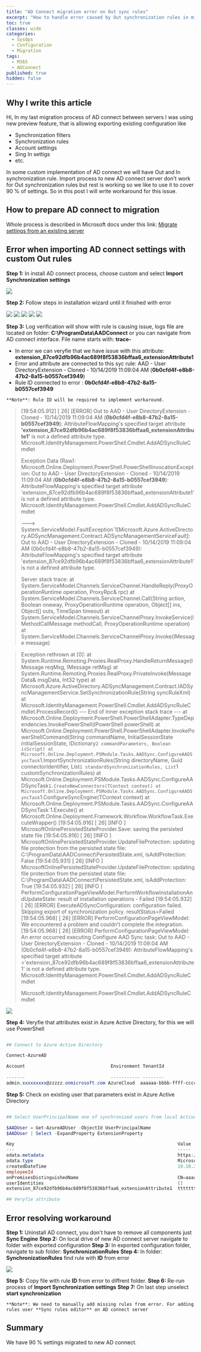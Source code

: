 ```yaml
---
title: "AD Connect migration error on Out sync rules"
excerpt: "How to handle error caused by Out synchronization rules in migration process, with attributes mapping: AttributeFlowMapping's specified target attribute 'extension_87ce92dfb96b4ac689f8fxxxxxxxxxx6_extensionAttribute1' is not a defined attribute type." 
toc: true
classes: wide
categories:
  - SysOps
  - Configuration
  - Migration
tags:
  - M365
  - ADConnect
published: true
hidden: false
---
```


## Why I write this article

Hi, In my last migration process of AD connect between servers I was using new preview feature, that is allowing exporting existing configuration like
* Synchronization filters
* Synchronization rules 
* Account settings
* Sing In settigs 
* etc.  

In some custom implementation of AD connect we will have Out and In synchronization rule. Import process to new AD connect server don't work for Out synchronization rules but rest is working so we like to use it to cover 90 % of settings. So in this post I will write workaround for this issue.

## How to prepare AD connect to migration 

Whole process is described in Microsoft docs under this link: 
[Migrate settings from an existing server](https://docs.microsoft.com/en-us/azure/active-directory/hybrid/how-to-connect-import-export-config#migrate-settings-from-an-existing-server)

## Error when importing AD connect settings with custom **Out** rules

**Step 1:** In install AD connect process, choose custom and select **Import Synchronization settings**

![](/assets/images/AdConnect/ADC-01.PNG)

**Step 2:** Follow steps in installation wizard until it finished with error

![](/assets/images/AdConnect/ADC-02.PNG)
![](/assets/images/AdConnect/ADC-03.PNG)
![](/assets/images/AdConnect/ADC-04.PNG)
![](/assets/images/AdConnect/ADC-05.PNG)
![](/assets/images/AdConnect/ADC-06.PNG)

**Step 3:** Log verification will show with rule is causing issue, logs file are located on folder: **C:\ProgramData\AADConnect** or you can navigate from AD connect interface. File name starts with:  **trace-**  

* In error we can veryfie that we have issue with this attribute: **extension_87ce92dfb96b4ac689f8f53836bffaa6_extensionAttribute1**
* Error and attribute are connected to this syc rule:  AAD - User DirectoryExtension - Cloned - 10/14/2019 11:09:04 AM (**0b0cfd4f-e8b8-47b2-8a15-b0557cef3949**)
* Rule ID connected to error :  **0b0cfd4f-e8b8-47b2-8a15-b0557cef3949**

`**Note**: Rule ID will be required to implement workaround.`


>
>
> [19:54:05.912] [ 26] [ERROR] Out to AAD - User DirectoryExtension - Cloned - 10/14/2019 11:09:04 AM (**0b0cfd4f-e8b8-47b2-8a15-b0557cef3949**): AttributeFlowMapping's specified target attribute **'extension_87ce92dfb96b4ac689f8f53836bffaa6_extensionAttribute1'** is not a defined attribute type.
> Microsoft.IdentityManagement.PowerShell.Cmdlet.AddADSyncRuleCmdlet
> 
> 
> Exception Data (Raw): Microsoft.Online.Deployment.PowerShell.PowerShellInvocationException: Out to AAD - User DirectoryExtension - Cloned - 10/14/2019 11:09:04 AM (**0b0cfd4f-e8b8-47b2-8a15-b0557cef3949**): AttributeFlowMapping's specified target attribute 'extension_87ce92dfb96b4ac689f8f53836bffaa6_extensionAttribute1' is not a defined attribute type.
> Microsoft.IdentityManagement.PowerShell.Cmdlet.AddADSyncRuleCmdlet
>
> ---> System.ServiceModel.FaultException`1[Microsoft.Azure.ActiveDirectory.ADSyncManagement.Contract.ADSyncManagementServiceFault]: Out to AAD - User DirectoryExtension - Cloned - 10/14/2019 11:09:04 AM (0b0cfd4f-e8b8-47b2-8a15-b0557cef3949): AttributeFlowMapping's specified target attribute 'extension_87ce92dfb96b4ac689f8f53836bffaa6_extensionAttribute1' is not a defined attribute type.
> 
> Server stack trace: 
>   at System.ServiceModel.Channels.ServiceChannel.HandleReply(ProxyOperationRuntime operation, ProxyRpc& rpc)
>   at System.ServiceModel.Channels.ServiceChannel.Call(String action, Boolean oneway, ProxyOperationRuntime operation, Object[] ins, Object[] outs, TimeSpan timeout)
>   at System.ServiceModel.Channels.ServiceChannelProxy.InvokeService(IMethodCallMessage methodCall, ProxyOperationRuntime operation)
>   at System.ServiceModel.Channels.ServiceChannelProxy.Invoke(IMessage message)

> Exception rethrown at [0]: 
>   at System.Runtime.Remoting.Proxies.RealProxy.HandleReturnMessage(IMessage reqMsg, IMessage retMsg)
>   at System.Runtime.Remoting.Proxies.RealProxy.PrivateInvoke(MessageData& msgData, Int32 type)
>   at Microsoft.Azure.ActiveDirectory.ADSyncManagement.Contract.IADSyncManagementService.SetSynchronizationRule(String syncRuleXml)
>   at Microsoft.IdentityManagement.PowerShell.Cmdlet.AddADSyncRuleCmdlet.ProcessRecord()
>   --- End of inner exception stack trace ---
>   at Microsoft.Online.Deployment.PowerShell.PowerShellAdapter.TypeDependencies.InvokePowerShell(IPowerShell powerShell)
>  at Microsoft.Online.Deployment.PowerShell.PowerShellAdapter.InvokePowerShellCommand(String commandName, InitialSessionState initialSessionState, IDictionary`2 commandParameters, Boolean isScript)
>   at Microsoft.Online.Deployment.PSModule.Tasks.AADSync.ConfigureAADSyncTask`1.ImportSynchronizationRules(String directoryName, Guid connectorIdentifier, List`1 standardSynchronizationRules, List`1 customSynchronizationRules)
>   at Microsoft.Online.Deployment.PSModule.Tasks.AADSync.ConfigureAADSyncTask`1.CreateNewConnectors(TContext context)
>   at Microsoft.Online.Deployment.PSModule.Tasks.AADSync.ConfigureAADSyncTask`1.ConfigureSyncEngine(TContext context)
>   at Microsoft.Online.Deployment.PSModule.Tasks.AADSync.ConfigureAADSyncTask`1.Execute()
>   at Microsoft.Online.Deployment.Framework.Workflow.WorkflowTask.ExecuteWrapper()
>[19:54:05.916] [ 26] [INFO ] MicrosoftOnlinePersistedStateProvider.Save: saving the persisted state file
>[19:54:05.916] [ 26] [INFO ] MicrosoftOnlinePersistedStateProvider.UpdateFileProtection: updating file protection from the persisted state file: C:\ProgramData\AADConnect\PersistedState.xml, isAddProtection: False
>[19:54:05.931] [ 26] [INFO ] MicrosoftOnlinePersistedStateProvider.UpdateFileProtection: updating file protection from the persisted state file: C:\ProgramData\AADConnect\PersistedState.xml, isAddProtection: True
>[19:54:05.932] [ 26] [INFO ] PerformConfigurationPageViewModel.PerformWorkflowInstallationAndUpdateState: result of installation operations - Failed
>[19:54:05.932] [ 26] [ERROR] ExecuteADSyncConfiguration: configuration failed.  Skipping export of synchronization policy.  resultStatus=Failed
>[19:54:05.968] [ 26] [ERROR] PerformConfigurationPageViewModel: We encountered a problem and couldn’t complete the integration.
>[19:54:05.968] [ 26] [ERROR] PerformConfigurationPageViewModel: An error occurred executing Configure AAD Sync task: Out to AAD - User DirectoryExtension - Cloned - 10/14/2019 11:09:04 AM (0b0cfd4f-e8b8-47b2-8a15-b0557cef3949): AttributeFlowMapping's specified target attribute >'extension_87ce92dfb96b4ac689f8f53836bffaa6_extensionAttribute1' is not a defined attribute type.
> Microsoft.IdentityManagement.PowerShell.Cmdlet.AddADSyncRuleCmdlet
>
>
>Microsoft.IdentityManagement.PowerShell.Cmdlet.AddADSyncRuleCmdlet
>


![](/assets/images/AdConnect/ADC-07.PNG)

**Step 4:** Veryfie that attributes exist in Azure Active Directory, for this we will use PowerShell

```powershell

## Connect to Azure Active Directory 

Connect-AzureAD

Account                                Environment TenantId                             TenantDomain          AccountTy
                                                                                                              pe
-------                                ----------- --------                             ------------          ---------
admin.xxxxxxxxx@zzzzz.onmicrosoft.com AzureCloud  aaaaaa-bbbb-ffff-ccccc-gggggggggggggg zzzzz.onmicrosoft.com User

```

**Step 5:** Check on existing user that parameters exist in Azure Active Directory

```powershell

## Select UserPrincipalName one of synchronized users from local Active Directory

$AADUser = Get-AzureADUser -ObjectId UserPrincipalName
$AADUser | Select -ExpandProperty ExtensionProperty

Key                                                             Value
---                                                             -----
odata.metadata                                                  https://graph.windows.net/aaaaaaaaaa-b25b-456f-b283-cf...
odata.type                                                      Microsoft.DirectoryServices.User
createdDateTime                                                 19.10.2020 08:49:15
employeeId
onPremisesDistinguishedName                                     CN=aaaaaa,OU=bbbbbb,OU=bbb,OU=yyyy,OU=zzzz...
userIdentities                                                  []
extension_87ce92dfb96b4ac689f8f53836bffaa6_extensionAttribute1  ttttttttttttttttttttttttttttttttttttt

## Veryfie attribute

```

## Error resolving workaround

**Step 1:** Uninstall AD connect, you don't have to remove all components just **Sync Engine**
**Step 2:** On local drive of new AD connect server navigate to folder with exported configuration 
**Step 3:** In exported configuration folder, navigate to sub folder: **SynchronizationRules**
**Step 4:** In folder: **SynchronizationRules** find rule with **ID** from error 

![](/assets/images/AdConnect/ADC-08.PNG)

**Step 5:** Copy file with rule **ID** from error to diffrent folder.
**Step 6:** Re-run process of **Import Synchronization settings**
**Step 7:** On last step unselect **start synchronization**

`**Note**: We need to manually add missing rules from error. For adding rules user **Sync rules editor** on AD connect server`

## Summary

We have 90 % settings migrated to new AD connect.